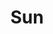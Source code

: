 ---
title: "Sun"

domain:
  grantedPower: |
    Once per day, you can perform a greater turning against undead in place of a regular turning. The greater turning is like a normal turning except that the undead creatures that would be turned are destroyed instead.
  spells: |
    1. {% spell_link endure-elements %}
    1. {% spell_link heat-metal %}
    1. {% spell_link searing-light %}
    1. {% spell_link fire-shield %}
    1. {% spell_link flame-strike %}
    1. {% spell_link fire-seeds %}
    1. {% spell_link sunbeam %}
    1. {% spell_link sunburst %}
    1. {% spell_link prismatic-sphere %}
---
